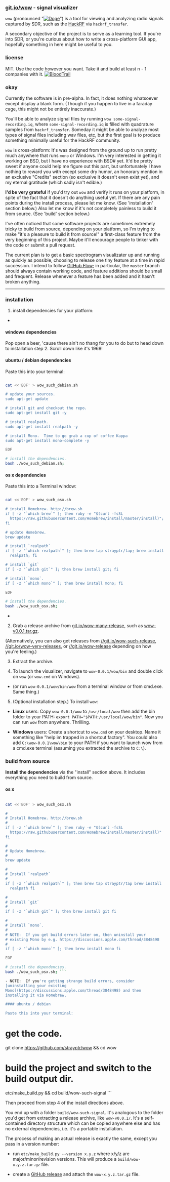 
### [git.io/wow](https://git.io/wow) - signal visualizer

`wow` (pronounced "[![Doge](https://git.io/Doge)](//git.io/memes)") is
a tool for viewing and analyzing radio signals captured by SDR, such
as the [HackRF](https://github.com/mossmann/hackrf) via
`hackrf_transfer`.

A secondary objective of the project is to serve as a learning tool.
If you're into SDR, or you're curious about how to write a
  cross-platform GUI app, hopefully something in here might be useful
  to you.  


### license

MIT.  Use the code however you want.  Take it and build at least n - 1
companies with it.
[![BloodTrail](https://git.io/BloodTrail)](//git.io/memes)

### okay

Currently the software is in pre-alpha.  In fact, it does nothing
whatsoever except display a blank form.  (Though if you happen to live
in a faraday cage, this might not be entirely inaccurate.)

You'll be able to analyze signal files by running `wow
some-signal-recording.iq`, where `some-signal-recording.iq` is filled
with quadrature samples from `hackrf_transfer`. Someday it might be
able to analyze most types of signal files including wav files, etc,
but the first goal is to produce something minimally useful for the
HackRF community. 

`wow` is cross-platform: It's was designed from the ground up to run
pretty much anywhere that runs `mono` or Windows.  I'm very interested
in getting it working on BSD, but I have no experience with BSD# yet.
It'd be pretty sweet if anyone could help me figure out this part, but
unfortunately I have nothing to reward you with except some dry humor,
an honorary mention in an exclusive "Credits" section (so exclusive it
doesn't even exist yet), and my eternal gratitude (which sadly isn't
edible.)

**I'd be very grateful** if you'd try out `wow` and verify it runs on
your platform, in spite of the fact that it doesn't do anything useful
yet.  If there are any pain points during the install process, please
let me know.  (See 'installation' section below.)  Also let me know if
it's not completely painless to build it from source.  (See 'build'
section below.)

I've often noticed that some software projects are sometimes extremely
tricky to build from source, depending on your platform, so I'm trying
to make "it's a pleasure to build it from source!" a first-class
feature from the very beginning of this project.  Maybe it'll
encourage people to tinker with the code or submit a pull request.

The current plan is to get a basic spectrogram visualizater up and
running as quickly as possible, choosing to release one tiny feature
at a time in rapid succession.  I intend to follow [GitHub
Flow](https://guides.github.com/introduction/flow/); in particular,
the `master` branch should always contain working code, and feature
additions should be small and frequent.  Release whenever a feature
has been added and it hasn't broken anything.

---

### installation

1. install dependencies for your platform:

-

#### windows dependencies

Pop open a beer, 'cause there ain't no thang for you to do but to head
down to installation step 2.  Scroll down like it's 1968!


#### ubuntu / debian dependencies

Paste this into your terminal:

```bash

cat <<'EOF' > wow_such_debian.sh

# update your sources.
sudo apt-get update

# install git and checkout the repo.
sudo apt-get install git -y

# install realpath.
sudo apt-get install realpath -y

# install Mono.  Time to go grab a cup of coffee Kappa
sudo apt-get install mono-complete -y

EOF

# install the dependencies.
bash ./wow_such_debian.sh;

```



#### os x dependencies

Paste this into a Terminal window:

```bash

cat <<'EOF' > wow_such_osx.sh

# install Homebrew. http://brew.sh
if [ -z "`which brew`" ]; then ruby -e "$(curl -fsSL
  https://raw.githubusercontent.com/Homebrew/install/master/install)";
fi

# update Homebrew.
brew update

# install `realpath`
if [ -z "`which realpath`" ]; then brew tap strayptr/tap; brew install
  realpath; fi

# install `git`
if [ -z "`which git`" ]; then brew install git; fi

# install `mono`.
if [ -z "`which mono`" ]; then brew install mono; fi

EOF

# install the dependencies.
bash ./wow_such_osx.sh;

```

-

2. Grab a release archive from
[git.io/wow-many-release](//git.io/wow-many-release), such as
[wow-v0.0.1.tar.gz](https://github.com/strayptr/wow/releases/download/v0.0.1-alpha/wow-0.0.1.tar.gz).

(Alternatively, you can also get releases from
[//git.io/wow-such-release](wow-such-release),
[//git.io/wow-very-releases](wow-very-releases), or
[//git.io/wow-release](wow-release) depending on how you're feeling.)

3. Extract the archive.

4. To launch the visualizer, navigate to `wow-0.0.1/wow/bin` and
double click on `wow` (or `wow.cmd` on Windows).

- (or run `wow-0.0.1/wow/bin/wow` from a terminal window or from
cmd.exe.  Same thing.)

5. (Optional installation step.) To install `wow`:

- **Linux** users: Copy `wow-0.0.1/wow` to `/usr/local/wow` then add
the bin folder to your PATH: `export PATH="$PATH:/usr/local/wow/bin"`.
Now you can run `wow` from anywhere.  Thrilling.

- **Windows** users: Create a shortcut to `wow.cmd` on your desktop.
Name it something like "help im trapped in a shortcut factory".  You
could also add `C:\wow-0.0.1\wow\bin` to your PATH if you want to
launch wow from a cmd.exe terminal (assuming you extracted the archive
to `C:\`).

### build from source

**Install the dependencies** via the "install" section above.  It
includes everything you need to build from source.

#### os x

```bash

cat <<'EOF' > wow_such_osx.sh

#
# Install Homebrew. http://brew.sh
#
if [ -z "`which brew`" ]; then ruby -e "$(curl -fsSL
  https://raw.githubusercontent.com/Homebrew/install/master/install)"
fi

#
# Update Homebrew.
#
brew update

#
# Install `realpath`
#
if [ -z "`which realpath`" ]; then brew tap strayptr/tap brew install
  realpath fi

#
# Install `git`
#
if [ -z "`which git`" ]; then brew install git fi

#
# Install `mono`.
#
# NOTE:  If you get build errors later on, then uninstall your
# existing Mono by e.g. https://discussions.apple.com/thread/3848498
#
if [ -z "`which mono`" ]; then brew install mono fi

EOF

# install the dependencies.
bash ./wow_such_osx.sh; ```

- NOTE:  If you're getting strange build errors, consider
[uninstalling your existing
Mono](https://discussions.apple.com/thread/3848498) and then
installing it via Homebrew.

#### ubuntu / debian

Paste this into your terminal:

```
# get the code.
git clone https://github.com/strayptr/wow && cd wow

# build the project and switch to the build output dir.
etc/make_build.py && cd build/wow-such-signal ```

Then proceed from step 4 of the install directions above. 

You end up with a folder `build/wow-such-signal`.  It's analogous to
the folder you'd get from extracting a release archive, like
`wow-v0.0.1/`.  It's a self-contained directory structure which can be
copied anywhere else and has no external dependencies, i.e. it's a
portable installation.

The process of making an actual release is exactly the same, except
you pass in a version number:

- run `etc/make_build.py --version x.y.z` where x/y/z are
major/minor/revision versions.  This will produce a
`build/wow-x.y.z.tar.gz` file.
  
- create a [GitHub
release](https://github.com/blog/1547-release-your-software) and
attach the `wow-x.y.z.tar.gz` file.




